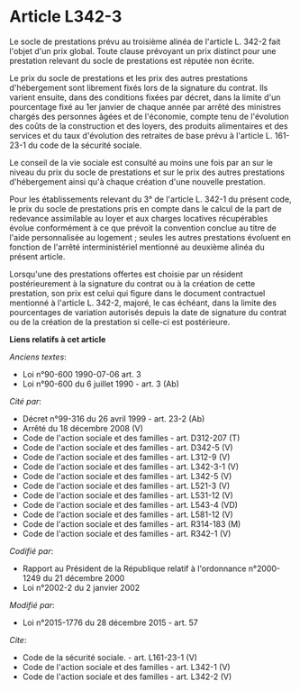 # Article L342-3

Le socle de prestations prévu au troisième alinéa de l'article L. 342-2 fait l'objet d'un prix global. Toute clause prévoyant
un prix distinct pour une prestation relevant du socle de prestations est réputée non écrite. 

Le prix du socle de prestations et les prix des autres prestations d'hébergement sont librement fixés lors de la signature du
contrat. Ils varient ensuite, dans des conditions fixées par décret, dans la limite d'un pourcentage fixé au 1er janvier de
chaque année par arrêté des ministres chargés des personnes âgées et de l'économie, compte tenu de l'évolution des coûts de
la construction et des loyers, des produits alimentaires et des services et du taux d'évolution des retraites de base prévu à
l'article L. 161-23-1 du code de la sécurité sociale. 

Le conseil de la vie sociale est consulté au moins une fois par an sur le niveau du prix du socle de prestations et sur le
prix des autres prestations d'hébergement ainsi qu'à chaque création d'une nouvelle prestation. 

Pour les établissements relevant du 3° de l'article L. 342-1 du présent code, le prix du socle de prestations pris en compte
dans le calcul de la part de redevance assimilable au loyer et aux charges locatives récupérables évolue conformément à ce
que prévoit la convention conclue au titre de l'aide personnalisée au logement ; seules les autres prestations évoluent en
fonction de l'arrêté interministériel mentionné au deuxième alinéa du présent article. 

Lorsqu'une des prestations offertes est choisie par un résident postérieurement à la signature du contrat ou à la création de
cette prestation, son prix est celui qui figure dans le document contractuel mentionné à l'article L. 342-2, majoré, le cas
échéant, dans la limite des pourcentages de variation autorisés depuis la date de signature du contrat ou de la création de
la prestation si celle-ci est postérieure.

**Liens relatifs à cet article**

_Anciens textes_:

  - Loi n°90-600 1990-07-06 art. 3
  - Loi n°90-600 du 6 juillet 1990 - art. 3 (Ab)

_Cité par_:

  - Décret n°99-316 du 26 avril 1999 - art. 23-2 (Ab)
  - Arrêté du 18 décembre 2008 (V)
  - Code de l'action sociale et des familles - art. D312-207 (T)
  - Code de l'action sociale et des familles - art. D342-5 (V)
  - Code de l'action sociale et des familles - art. L312-9 (V)
  - Code de l'action sociale et des familles - art. L342-3-1 (V)
  - Code de l'action sociale et des familles - art. L342-5 (V)
  - Code de l'action sociale et des familles - art. L521-3 (V)
  - Code de l'action sociale et des familles - art. L531-12 (V)
  - Code de l'action sociale et des familles - art. L543-4 (VD)
  - Code de l'action sociale et des familles - art. L581-12 (V)
  - Code de l'action sociale et des familles - art. R314-183 (M)
  - Code de l'action sociale et des familles - art. R342-1 (V)

_Codifié par_:

  - Rapport au Président de la République relatif à l'ordonnance n°2000-1249 du 21 décembre 2000
  - Loi n°2002-2 du 2 janvier 2002

_Modifié par_:

  - Loi n°2015-1776 du 28 décembre 2015 - art. 57

_Cite_:

  - Code de la sécurité sociale. - art. L161-23-1 (V)
  - Code de l'action sociale et des familles - art. L342-1 (V)
  - Code de l'action sociale et des familles - art. L342-2 (V)
